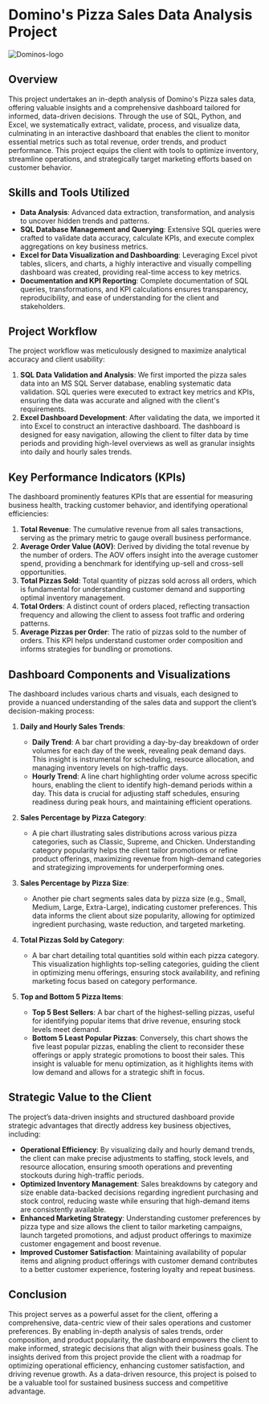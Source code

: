 # Domino's Pizza Sales Data Analysis Project
![Dominos-logo](https://github.com/user-attachments/assets/4ff8447f-6d3f-4748-8d9b-89e390309dd2)


## Overview
This project undertakes an in-depth analysis of Domino's Pizza sales data, offering valuable insights and a comprehensive dashboard tailored for informed, data-driven decisions. Through the use of SQL, Python, and Excel, we systematically extract, validate, process, and visualize data, culminating in an interactive dashboard that enables the client to monitor essential metrics such as total revenue, order trends, and product performance. This project equips the client with tools to optimize inventory, streamline operations, and strategically target marketing efforts based on customer behavior.

## Skills and Tools Utilized
- **Data Analysis**: Advanced data extraction, transformation, and analysis to uncover hidden trends and patterns.
- **SQL Database Management and Querying**: Extensive SQL queries were crafted to validate data accuracy, calculate KPIs, and execute complex aggregations on key business metrics.
- **Excel for Data Visualization and Dashboarding**: Leveraging Excel pivot tables, slicers, and charts, a highly interactive and visually compelling dashboard was created, providing real-time access to key metrics.
- **Documentation and KPI Reporting**: Complete documentation of SQL queries, transformations, and KPI calculations ensures transparency, reproducibility, and ease of understanding for the client and stakeholders.

## Project Workflow
The project workflow was meticulously designed to maximize analytical accuracy and client usability:
1. **SQL Data Validation and Analysis**: We first imported the pizza sales data into an MS SQL Server database, enabling systematic data validation. SQL queries were executed to extract key metrics and KPIs, ensuring the data was accurate and aligned with the client's requirements.
2. **Excel Dashboard Development**: After validating the data, we imported it into Excel to construct an interactive dashboard. The dashboard is designed for easy navigation, allowing the client to filter data by time periods and providing high-level overviews as well as granular insights into daily and hourly sales trends.

## Key Performance Indicators (KPIs)
The dashboard prominently features KPIs that are essential for measuring business health, tracking customer behavior, and identifying operational efficiencies:
1. **Total Revenue**: The cumulative revenue from all sales transactions, serving as the primary metric to gauge overall business performance.
2. **Average Order Value (AOV)**: Derived by dividing the total revenue by the number of orders. The AOV offers insight into the average customer spend, providing a benchmark for identifying up-sell and cross-sell opportunities.
3. **Total Pizzas Sold**: Total quantity of pizzas sold across all orders, which is fundamental for understanding customer demand and supporting optimal inventory management.
4. **Total Orders**: A distinct count of orders placed, reflecting transaction frequency and allowing the client to assess foot traffic and ordering patterns.
5. **Average Pizzas per Order**: The ratio of pizzas sold to the number of orders. This KPI helps understand customer order composition and informs strategies for bundling or promotions.

## Dashboard Components and Visualizations
The dashboard includes various charts and visuals, each designed to provide a nuanced understanding of the sales data and support the client’s decision-making process:

1. **Daily and Hourly Sales Trends**:
   - **Daily Trend**: A bar chart providing a day-by-day breakdown of order volumes for each day of the week, revealing peak demand days. This insight is instrumental for scheduling, resource allocation, and managing inventory levels on high-traffic days.
   - **Hourly Trend**: A line chart highlighting order volume across specific hours, enabling the client to identify high-demand periods within a day. This data is crucial for adjusting staff schedules, ensuring readiness during peak hours, and maintaining efficient operations.

2. **Sales Percentage by Pizza Category**:
   - A pie chart illustrating sales distributions across various pizza categories, such as Classic, Supreme, and Chicken. Understanding category popularity helps the client tailor promotions or refine product offerings, maximizing revenue from high-demand categories and strategizing improvements for underperforming ones.

3. **Sales Percentage by Pizza Size**:
   - Another pie chart segments sales data by pizza size (e.g., Small, Medium, Large, Extra-Large), indicating customer preferences. This data informs the client about size popularity, allowing for optimized ingredient purchasing, waste reduction, and targeted marketing.

4. **Total Pizzas Sold by Category**:
   - A bar chart detailing total quantities sold within each pizza category. This visualization highlights top-selling categories, guiding the client in optimizing menu offerings, ensuring stock availability, and refining marketing focus based on category performance.

5. **Top and Bottom 5 Pizza Items**:
   - **Top 5 Best Sellers**: A bar chart of the highest-selling pizzas, useful for identifying popular items that drive revenue, ensuring stock levels meet demand.
   - **Bottom 5 Least Popular Pizzas**: Conversely, this chart shows the five least popular pizzas, enabling the client to reconsider these offerings or apply strategic promotions to boost their sales. This insight is valuable for menu optimization, as it highlights items with low demand and allows for a strategic shift in focus.

## Strategic Value to the Client
The project’s data-driven insights and structured dashboard provide strategic advantages that directly address key business objectives, including:
- **Operational Efficiency**: By visualizing daily and hourly demand trends, the client can make precise adjustments to staffing, stock levels, and resource allocation, ensuring smooth operations and preventing stockouts during high-traffic periods.
- **Optimized Inventory Management**: Sales breakdowns by category and size enable data-backed decisions regarding ingredient purchasing and stock control, reducing waste while ensuring that high-demand items are consistently available.
- **Enhanced Marketing Strategy**: Understanding customer preferences by pizza type and size allows the client to tailor marketing campaigns, launch targeted promotions, and adjust product offerings to maximize customer engagement and boost revenue.
- **Improved Customer Satisfaction**: Maintaining availability of popular items and aligning product offerings with customer demand contributes to a better customer experience, fostering loyalty and repeat business.

## Conclusion
This project serves as a powerful asset for the client, offering a comprehensive, data-centric view of their sales operations and customer preferences. By enabling in-depth analysis of sales trends, order composition, and product popularity, the dashboard empowers the client to make informed, strategic decisions that align with their business goals. The insights derived from this project provide the client with a roadmap for optimizing operational efficiency, enhancing customer satisfaction, and driving revenue growth. As a data-driven resource, this project is poised to be a valuable tool for sustained business success and competitive advantage.
